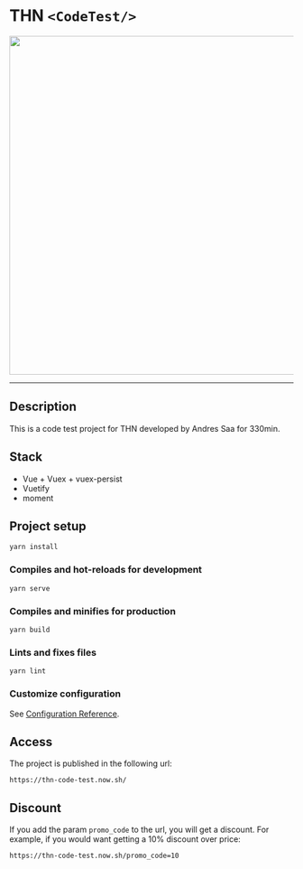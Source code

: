 # THN `<CodeTest/>`

<div style="text-align:center">
    <img src="https://i.imgur.com/ysO9FfQ.png" width="600px">
</div>

---
## Description
This is a code test project for THN developed by Andres Saa for 330min.

## Stack
- Vue + Vuex + vuex-persist
- Vuetify
- moment

## Project setup
```
yarn install
```

### Compiles and hot-reloads for development
```
yarn serve
```

### Compiles and minifies for production
```
yarn build
```

### Lints and fixes files
```
yarn lint
```

### Customize configuration
See [Configuration Reference](https://cli.vuejs.org/config/).

## Access
The project is published in the following url:
```
https://thn-code-test.now.sh/
```

## Discount
If you add the param `promo_code` to the url, you will get a discount. For example, if you would want getting a 10% discount over price:
```
https://thn-code-test.now.sh/promo_code=10
```
